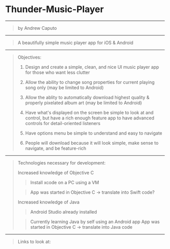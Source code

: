 # Thunder-Music-Player
----------------------
> by Andrew Caputo
----------------------
> A beautifully simple music player app for iOS & Android
----------------------
> Objectives:
>
> 1) Design and create a simple, clean, and nice UI music player app for those who want less clutter
>
> 2) Allow the ability to change song properties for current playing song only (may be limited to Android)
>
> 3) Allow the ablity to automatically download highest quality & properly pixelated album art (may be limited to Android)
>
> 4) Have what's displayed on the screen be simple to look at and control, but have a rich enough feature app to have advanced controls for detail-oriented listeners
>
> 5) Have options menu be simple to understand and easy to navigate
>
> 6) People will download because it will look simple, make sense to navigate, and be feature-rich
----------------------
> Technologies necessary for development:
>
> Increased knowledge of Objective C
>> Install xcode on a PC using a VM
>
>> App was started in Objective C -> translate into Swift code?
>
> Increased knowledge of Java
>> Android Studio already installed
>
>> Currently learning Java by self using an Android app
>> App was started in Objective C -> translate into Java code
>
----------------------
> Links to look at:
